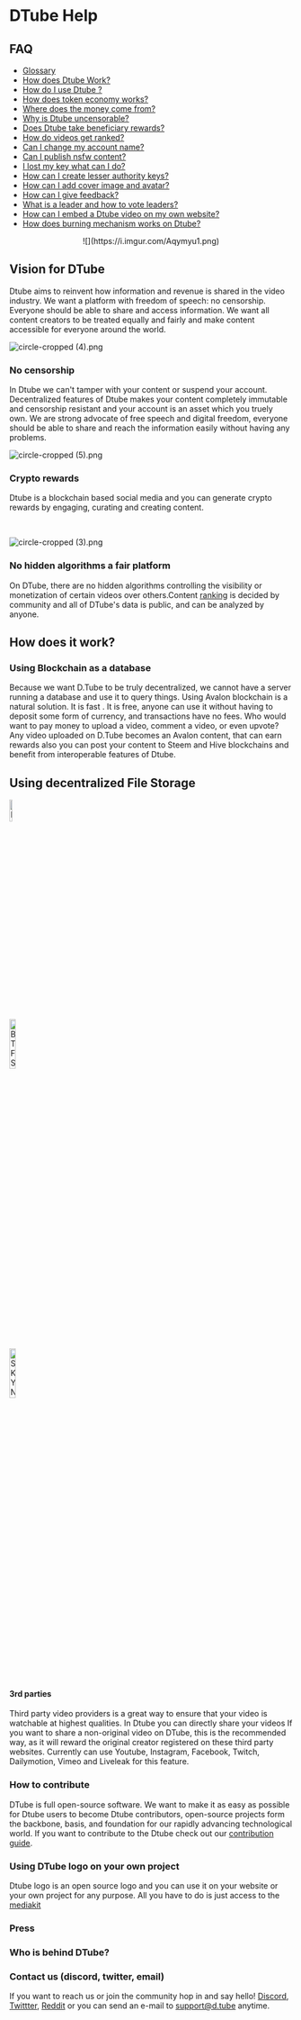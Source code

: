 # DTube Help

## FAQ
-  [Glossary](/wiki/faq/glossary)
-  [How does Dtube Work?](/wiki/faq/how-does-dtube-work)
-  [How do I use Dtube ?](/wiki/faq/how-do-i-use-dtube)
-  [How does token economy works?](/wiki/faq/how-does-token-economy-works)
-  [Where does the money come from?](/wiki/faq/where-does-the-money-come-from)
-  [Why is Dtube uncensorable?](/wiki/faq/why-is-dtube-uncensorable)
-  [Does Dtube take beneficiary rewards?](/wiki/faq/does-dtube-take-beneficiary-rewards)
-  [How do videos get ranked?](/wiki/faq/how-do-videos-get-ranked)
-  [Can I change my account name?](/wiki/faq/can-i-change-my-account-name)
-  [Can I publish nsfw content?](/wiki/faq/can-i-publish-nsfw-content)
-  [I lost my key what can I do?](/wiki/faq/i-lost-my-key-what-can-i-do)
-  [How can I create lesser authority keys?](/wiki/faq/how-can-i-create-lesser-authority-keys)
-  [How can I add cover image and avatar?](/wiki/faq/how-can-i-add-cover-image-and-avatar)
-  [How can I give feedback?](/wiki/faq/giving-feedback)
-  [What is a leader and how to vote leaders?](/wiki/leaders)
-  [How can I embed a Dtube video on my own website?](wiki/faq/how-can-i-embed-a-dtube-video-on-my-own-website)
-  [How does burning mechanism works on Dtube?](wiki/faq/how-does-token-burning-mechanism-work-on-dtube)

<center>![](https://i.imgur.com/Aqymyu1.png)</center>

## Vision for DTube
Dtube aims to reinvent how information and revenue is shared in the video industry. We want a platform with freedom of speech: no censorship. Everyone should be able to share and access information. We want all content creators to be treated equally and fairly and make content accessible for everyone around the world.

</p>
<p><div class="pull-left">

![circle-cropped (4).png](https://cdn.steemitimages.com/DQmWGmVoGErHc3P2UUfreZeozs2EcGJWJ4itxjJMAaakdXG/circle-cropped%20(4).png)

</div>
<p>

### No censorship
In Dtube we can't tamper with your content or suspend your account. Decentralized features of Dtube makes your content  completely immutable and censorship resistant and your account is an asset which you truely own. We are strong advocate of free speech and digital freedom, everyone should be able to share and reach the information easily without having any problems. 

</p>
<p><div class="pull-left">

![circle-cropped (5).png](https://cdn.steemitimages.com/DQmWsJy1QLku9imD7RwgrEXVNfkSs26S7NzmRHhQXX7X72K/circle-cropped%20(5).png)

</div>
<p>

### Crypto rewards
Dtube is a blockchain based social media and you can generate crypto rewards by engaging, curating and creating content.

<br>

</p>
<p><div class="pull-left">

![circle-cropped (3).png](https://cdn.steemitimages.com/DQmREy6UUAFchv73rGN3paUDJ5LzPSgqLTZTqWxJB4xL4Lm/circle-cropped%20(3).png)

</div>
<p>

### No hidden algorithms a fair platform
On DTube, there are no hidden algorithms controlling the visibility or monetization of certain videos over others.Content [ranking](wiki/video-rankings) is decided by community and  all of DTube's data is public, and can be analyzed by anyone.

## How does it work?

### Using Blockchain as a database
Because we want D.Tube to be truly decentralized, we cannot have a server running a database and use it to query things. Using Avalon blockchain is a natural solution. It is fast . It is free, anyone can use it without having to deposit some form of currency, and transactions have no fees. Who would want to pay money to upload a video, comment a video, or even upvote? Any video uploaded on D.Tube becomes an Avalon content, that can earn rewards also you can post your content to Steem and Hive blockchains and benefit from interoperable features of Dtube.



</head>
<body>

<h2>Using decentralized File Storage</h2>

<div class="ui grid">
  <div class="three wide column">
    <a href="wiki/ipfs"><img src="https://i.imgur.com/WMrVTct.png" alt="IPFS" style="width:10%"></a>
  </div>
  <div class="three wide column">
    <img src="https://i.imgur.com/JzWTima.png" alt="BTFS" style="width:15%">
  </div>
  <div class="three wide column">
    <img src="https://i.imgur.com/Pf9ss4M.png" alt="SKYNET" style="width:15%">
  </div>
</div>

</body>
</html>




#### 3rd parties
Third party video providers is a great way to ensure that your video is watchable at highest qualities. In Dtube you can directly share your videos If you want to share a non-original video on DTube, this is the recommended way, as it will reward the original creator registered on these third party websites. Currently can use  Youtube, Instagram, Facebook, Twitch, Dailymotion, Vimeo and Liveleak for this feature.


### How to contribute
DTube is full open-source software. We want to make it as easy as possible for Dtube users to become Dtube contributors, open-source projects form the backbone, basis, and foundation for our rapidly advancing technological world. If you want to contribute to the Dtube check out our [contribution guide](wiki/contribution). 
### Using DTube logo on your own project
Dtube logo is an open source logo and you can use it on your website or your own project for any purpose. All you have to do is just access to the [mediakit](https://github.com/dtube/about/tree/master/img/kit) 
### Press

### Who is behind DTube?

### Contact us (discord, twitter, email)

If you want to reach us or join the community hop in and say hello! [Discord](https://discord.com/invite/dtube), [Twittter](https://twitter.com/dtube_official), [Reddit](https://www.reddit.com/r/dtube/) or you can send an e-mail to support@d.tube anytime.
